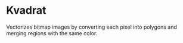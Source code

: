 # Kvadrat

Vectorizes bitmap images by converting each pixel into polygons and merging regions with the same color.

<!--

## Development notes

```
> py -0p  # which python3.9
> poetry env use /path/to/python3.9
> poetry shell
> pip install --editable .
> python -m kvadrat sample.png > sample.svg
> python .\tests\__init__.py
> $env:KVADRAT_LOG_LEVEL = "DEBUG"; Measure-Command { python -m kvadrat .\examples\00\input.png -o .\examples\00\output.svg }; Remove-Item Env:KVADRAT_LOG_LEVEL
```

-->
